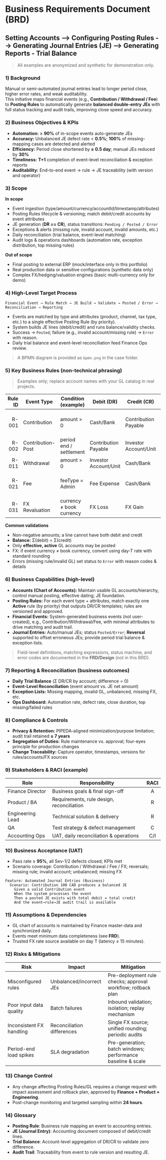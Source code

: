 # Business Requirements Document (BRD)
## Setting Accounts --> Configuring Posting Rules --> Generating Journal Entries (JE) --> Generating Reports - Trial Balance

> All examples are anonymized and synthetic for demonstration only.

### 1) Background
Manual or semi-automated journal entries lead to longer period close, higher error rates, and weak auditability.  
This initiative maps financial events (e.g., **Contribution / Withdrawal / Fee**) to **Posting Rules** to automatically generate **balanced double-entry JEs** with full status tracking and audit trails, improving close speed and accuracy.

### 2) Business Objectives & KPIs
- **Automation:** ≥ **90%** of in-scope events auto-generate JEs  
- **Accuracy:** Unbalanced JE defect rate < **0.5%**; **100%** of missing-mapping cases are detected and alerted  
- **Efficiency:** Period close shortened by **≥ 0.5 day**; manual JEs reduced by **30%**  
- **Timeliness:** **T+1** completion of event-level reconciliation & exception reports  
- **Auditability:** End-to-end event → rule → JE traceability (with version and operator)

### 3) Scope
**In scope**
- Event ingestion (type/amount/currency/accountId/timestamp/attributes)
- Posting Rules lifecycle & versioning; match debit/credit accounts by event attributes
- JE generation (**DR == CR**), status transitions: `Pending / Posted / Error`
- Exceptions & alerts (missing rule, invalid account, invalid amounts, etc.)
- Daily reconciliation (trial balance, event-level matching)
- Audit logs & operations dashboards (automation rate, exception distribution, top missing rules)

**Out of scope**
- Final posting to external ERP (mock/interface only in this portfolio)
- Real production data or sensitive configurations (synthetic data only)
- Complex FX/hedging/valuation engines (basic multi-currency only for demo)

### 4) High-Level Target Process
`Financial Event → Rule Match → JE Build → Validate → Posted / Error → Reconciliation → Reporting`

- Events are matched by type and attributes (product, channel, tax type, etc.) to a single effective Posting Rule (by priority).
- System builds JE lines (debit/credit) and runs balance/validity checks.
- Success → `Posted`; failure (e.g., invalid account/missing rule) → `Error` with reason.
- Daily trial balance and event-level reconciliation feed Finance Ops review.

> A BPMN diagram is provided as `bpmn.png` in the case folder.

### 5) Key Business Rules (non-technical phrasing)
> Examples only; replace account names with your GL catalog in real projects.

| Rule ID | Event Type           | Condition (example)         | Debit (DR)              | Credit (CR)                 | Note                                   |
|--------:|----------------------|-----------------------------|-------------------------|-----------------------------|----------------------------------------|
| R-001   | Contribution         | amount > 0                  | Cash/Bank               | Contribution Payable        | Cash in; recognize payable to investor |
| R-002   | Contribution-Post    | period end / settlement     | Contribution Payable    | Investor Account/Unit       | Move payable to investor equity        |
| R-011   | Withdrawal           | amount > 0                  | Investor Account/Unit   | Cash/Bank                   | Investor redemption                     |
| R-021   | Fee                  | feeType = Admin             | Fee Expense             | Cash/Bank                   | Policy-dependent revenue/expense side   |
| R-031   | FX Revaluation       | currency ≠ book currency    | FX Loss                 | FX Gain                     | Period-end reval (demo)                 |

**Common validations**
- Non-negative amounts; a line cannot have both debit and credit
- **Balance:** Σ(debit) = Σ(credit)
- Only **effective, active** GL accounts may be posted
- FX: if event currency ≠ book currency, convert using day-T rate with standard rounding
- Errors (missing rule/invalid GL) set status to `Error` with reason codes & details

### 6) Business Capabilities (high-level)
- **Accounts (Chart of Accounts):** Maintain usable GL accounts/hierarchy, control manual posting, effective dating; JE foundation.  
- **Posting Rules:** For each event type + attributes, match exactly one **Active** rule (by priority) that outputs DR/CR templates; rules are versioned and approved.  
- **Financial Events:** System-generated business events (not user-created), e.g., Contribution/Withdrawal/Fee, with minimal attributes to drive matching and audit trail.  
- **Journal Entries:** Auto/manual JEs; status `Posted/Error`; **Reversal** supported to offset erroneous JEs; provide period trial balance & exception lists.

> Field-level definitions, matching expressions, status machine, and error codes are documented in the **FRD/Design** (not in this BRD).

### 7) Reporting & Reconciliation (business outcomes)
- **Daily Trial Balance** (Σ DR/CR by account; difference = 0)  
- **Event-Level Reconciliation** (event amount vs. JE net amount)  
- **Exception Lists:** Missing mapping, invalid GL, unbalanced, missing FX, etc.  
- **Ops Dashboard:** Automation rate, defect rate, close duration, top missing/failed rules

### 8) Compliance & Controls
- **Privacy & Retention:** PIPEDA-aligned minimization/purpose limitation; audit trail retained **≥ 7 years**  
- **Segregation of Duties:** Rule maintenance vs. approval; four-eyes principle for production changes  
- **Change Traceability:** Capture operator, timestamps, versions for rules/accounts/FX sources

### 9) Stakeholders & RACI (example)
| Role              | Responsibility                          | RACI |
|-------------------|------------------------------------------|:---:|
| Finance Director  | Business goals & final sign-off          |  A  |
| Product / BA      | Requirements, rule design, reconciliation|  R  |
| Engineering Lead  | Technical solution & delivery            |  R  |
| QA                | Test strategy & defect management        |  C  |
| Accounting Ops    | UAT, daily reconciliation & operations   | C/I |

### 10) Business Acceptance (UAT)
- Pass rate ≥ **95%**, all Sev-1/2 defects closed; KPIs met  
- Scenario coverage: Contribution / Withdrawal / Fee / FX; reversals; missing rule; invalid account; unbalanced; missing FX

```gherkin
Feature: Automated Journal Entries (Business)
  Scenario: Contribution 100 CAD produces a balanced JE
    Given a valid Contribution event
    When the system processes the event
    Then a posted JE exists with total debit = total credit
    And the event→rule→JE audit trail is available
```

### 11) Assumptions & Dependencies
- GL chart of accounts is maintained by Finance master-data and synchronized daily.
- Events meet minimum data completeness (see **FRD**).
- Trusted FX rate source available on day T (latency ≤ 15 minutes).

### 12) Risks & Mitigations
| Risk                     | Impact                       | Mitigation                                                    |
|--------------------------|------------------------------|---------------------------------------------------------------|
| Misconfigured rules      | Unbalanced/incorrect JEs     | Pre-deployment rule checks; approval workflow; rollback plan  |
| Poor input data quality  | Batch failures                | Inbound validation; isolation; replay mechanism               |
| Inconsistent FX handling | Reconciliation differences    | Single FX source; unified rounding; periodic audits           |
| Period-end load spikes   | SLA degradation               | Pre-generation; batch windows; performance baseline & scale   |

### 13) Change Control
- Any change affecting Posting Rules/GL requires a change request with impact assessment and rollback plan, approved by **Finance + Product + Engineering**.
- Post-change monitoring and targeted sampling within **24 hours**.

### 14) Glossary
- **Posting Rule**: Business rule mapping an event to accounting entries.  
- **JE (Journal Entry)**: Accounting document composed of debit/credit lines.  
- **Trial Balance**: Account-level aggregation of DR/CR to validate zero difference.  
- **Audit Trail**: Traceability from event to rule version and resulting JE.


